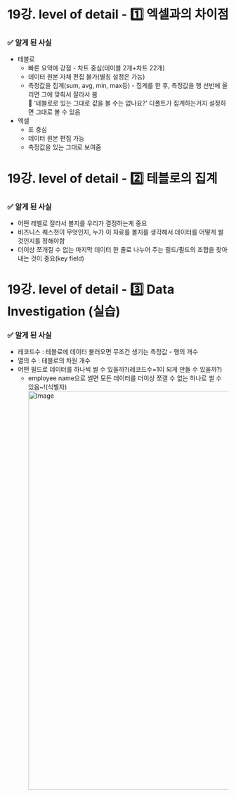 # 19강. level of detail - 1️⃣ 엑셀과의 차이점
### ✅ 알게 된 사실
- 테블로
  - 빠른 요약에 강점 - 차트 중심(테이블 2개+차트 22개)
  - 데이터 원본 자체 편집 불가(별칭 설정은 가능)
  - 측정값을 집계(sum, avg, min, max등) - 집계를 한 후, 측정값을 행 선반에 올리면 그에 맞춰서 잘라서 봄<br>
    💭 '테블로로 있는 그대로 값을 볼 수는 없나요?'  디폴트가 집계하는거지 설정하면 그대로 볼 수 있음<br>
- 엑셀
  - 표 중심
  - 데이터 원본 편집 가능
  - 측정값을 있는 그대로 보여줌

# 19강. level of detail - 2️⃣ 테블로의 집계
### ✅ 알게 된 사실
- 어떤 레벨로 잘라서 볼지를 우리가 결정하는게 중요
- 비즈니스 퀘스쳔이 무엇인지, 누가 이 자료를 볼지를 생각해서 데이터를 어떻게 썰것인지를 정해야함
- 더이상 쪼개질 수 없는 마지막 데이터 한 줄로 나누어 주는 필드/필드의 조합을 찾아내는 것이 중요(key field)

# 19강. level of detail - 3️⃣ Data Investigation (실습)
### ✅ 알게 된 사실
- 레코드수 : 테블로에 데이터 불러오면 무조건 생기는 측정값 - 행의 개수
- 열의 수 : 테블로의 차원 개수
- 어떤 필드로 데이터를 하나씩 썰 수 있을까?(레코드수=1이 되게 만들 수 있을까?)
  - employee name으로 썰면 모든 데이터를 더이상 쪼갤 수 없는 하나로 썰 수 있음~!(식별자)<br>
<img width="1512" height="906" alt="Image" src="https://github.com/user-attachments/assets/f86e05b3-d93b-4e9b-b371-ac287b88950d" /><br><br>
